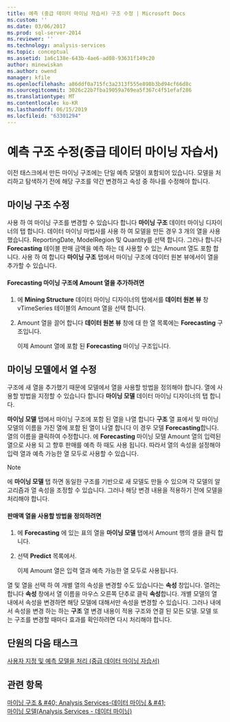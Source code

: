 ```yaml
---
title: 예측 (중급 데이터 마이닝 자습서) 구조 수정 | Microsoft Docs
ms.custom: ''
ms.date: 03/06/2017
ms.prod: sql-server-2014
ms.reviewer: ''
ms.technology: analysis-services
ms.topic: conceptual
ms.assetid: 1a6c138e-643b-4ae6-ad08-93631f149c20
author: minewiskan
ms.author: owend
manager: kfile
ms.openlocfilehash: a86ddf0a715fc3a2313f555e898b3bd94cf66d8c
ms.sourcegitcommit: 3026c22b7fba19059a769ea5f367c4f51efaf286
ms.translationtype: MT
ms.contentlocale: ko-KR
ms.lasthandoff: 06/15/2019
ms.locfileid: "63301294"
---
```

# <a name="modifying-the-forecasting-structure-intermediate-data-mining-tutorial"></a>예측 구조 수정(중급 데이터 마이닝 자습서)
  이전 태스크에서 만든 마이닝 구조에는 단일 예측 모델이 포함되어 있습니다. 모델을 처리하고 탐색하기 전에 해당 구조를 약간 변경하고 속성 중 하나를 수정해야 합니다.  
  
## <a name="modifying-the-mining-structure"></a>마이닝 구조 수정  
 사용 하 여 마이닝 구조를 변경할 수 있습니다 합니다 **마이닝 구조** 데이터 마이닝 디자이너의 탭 합니다. 데이터 마이닝 마법사를 사용 하 여 모델을 만든 경우 3 개의 열을 사용 했습니다. ReportingDate, ModelRegion 및 Quantity를 선택 합니다. 그러나 합니다 **Forecasting** 테이블 판매 금액을 예측 하는 데 사용할 수 있는 Amount 열도 포함 합니다. 사용 하 여 합니다 **마이닝 구조** 탭에서 마이닝 구조에 데이터 원본 뷰에서이 열을 추가할 수 있습니다.  
  
#### <a name="to-add-the-amount-column-to-the-forecasting-mining-structure"></a>Forecasting 마이닝 구조에 Amount 열을 추가하려면  
  
1.  에 **Mining Structure** 데이터 마이닝 디자이너의 탭에서를 **데이터 원본 뷰** 창 vTimeSeries 테이블의 Amount 열을 선택 합니다.  
  
2.  Amount 열을 끌어 합니다 **데이터 원본 뷰** 창에 대 한 열 목록에는 **Forecasting** 구조입니다.  
  
     이제 Amount 열에 포함 된 **Forecasting** 마이닝 구조입니다.  
  
## <a name="modifying-the-columns-in-the-mining-model"></a>마이닝 모델에서 열 수정  
 구조에 새 열을 추가했기 때문에 모델에서 열을 사용할 방법을 정의해야 합니다. 열에 사용할 방법을 지정할 수 있습니다 합니다 **마이닝 모델** 데이터 마이닝 디자이너의 탭 합니다.  
  
 **마이닝 모델** 탭에서 마이닝 구조에 포함 된 열을 나열 합니다 **구조** 열 표에서 및 마이닝 모델의 이름을 가진 열에 포함 된 열이 나열 합니다 이 경우 모델 **Forecasting**합니다. 열의 이름을 클릭하여 수정합니다. 에 **Forecasting** 마이닝 모델 Amount 열의 입력된 열으로 사용 되 고 향후 판매를 예측 하 때도 사용 됩니다. 따라서 열의 속성을 설정해야 입력 열과 예측 가능한 열 모두로 사용할 수 있습니다.  
  
> [!NOTE]  
>  에 **마이닝 모델** 탭 하면 동일한 구조를 기반으로 새 모델도 만들 수 있으며 각 모델의 알고리즘과 열 속성을 조정할 수 있습니다. 그러나 해당 변경 내용을 적용하기 전에 모델을 처리해야 합니다.  
  
#### <a name="to-define-how-the-amount-column-will-be-used"></a>판매액 열을 사용할 방법을 정의하려면  
  
1.  에 **Forecasting** 에 있는 표의 열을 **마이닝 모델** 탭에서 Amount 행의 셀을 클릭 합니다.  
  
2.  선택 **Predict** 목록에서.  
  
     이제 Amount 열은 입력 열과 예측 가능한 열 모두로 사용됩니다.  
  
 열 및 열을 선택 하 여 개별 열의 속성을 변경할 수도 있습니다는 **속성** 창입니다. 열려는 합니다 **속성** 창에서 열 이름을 마우스 오른쪽 단추로 클릭 **속성**합니다. 개별 모델의 열 내에서 속성을 변경하면 해당 모델에 대해서만 속성을 변경할 수 있습니다. 그러나 내에서 속성을 변경 하는 하는 **구조** 열 변경 내용이 적용 구조와 연결 된 모든 모델. 모델 또는 구조를 변경할 때마다 효과를 확인하려면 다시 처리해야 합니다.  
  
## <a name="next-task-in-lesson"></a>단원의 다음 태스크  
 [사용자 지정 및 예측 모델을 처리 &#40;중급 데이터 마이닝 자습서&#41;](../../2014/tutorials/customize-process-forecasting-model-intermediate-data-mining-tutorial.md)  
  
## <a name="see-also"></a>관련 항목  
 [마이닝 구조 & #40; Analysis Services-데이터 마이닝 & #41;](../../2014/analysis-services/data-mining/mining-structures-analysis-services-data-mining.md)   
 [마이닝 모델&#40;Analysis Services - 데이터 마이닝&#41;](../../2014/analysis-services/data-mining/mining-models-analysis-services-data-mining.md)  
  
  
